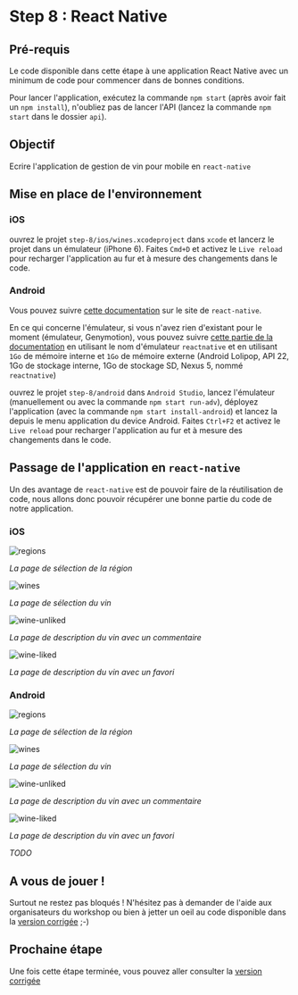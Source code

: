 # Step 8 : React Native

## Pré-requis

Le code disponible dans cette étape à une application React Native avec un minimum de code pour commencer dans de bonnes conditions.

Pour lancer l'application, exécutez la commande `npm start` (après avoir fait un `npm install`), n'oubliez pas de lancer l'API (lancez la commande `npm start` dans le dossier `api`).

## Objectif

Ecrire l'application de gestion de vin pour mobile en `react-native`

## Mise en place de l'environnement

### iOS

ouvrez le projet `step-8/ios/wines.xcodeproject` dans `xcode` et lancerz le projet dans un émulateur (iPhone 6). Faites `Cmd+D` et activez le `Live reload` pour recharger l'application au fur et à mesure des changements dans le code.

### Android

Vous pouvez suivre [cette documentation](https://facebook.github.io/react-native/docs/android-setup.html#content) sur le site de `react-native`.

En ce qui concerne l'émulateur, si vous n'avez rien d'existant pour le moment (émulateur, Genymotion), vous pouvez suivre [cette partie de la documentation](https://facebook.github.io/react-native/docs/android-setup.html#alternative-create-a-stock-google-emulator) en utilisant le nom d'émulateur `reactnative` et en utilisant `1Go` de mémoire interne et `1Go` de mémoire externe (Android Lolipop, API 22, 1Go de stockage interne, 1Go de stockage SD, Nexus 5, nommé `reactnative`)


ouvrez le projet `step-8/android` dans `Android Studio`, lancez l'émulateur (manuellement ou avec la commande `npm start run-adv`), déployez l'application (avec la commande `npm start install-android`) et lancez la depuis le menu application du device Android. Faites `Ctrl+F2` et activez le `Live reload` pour recharger l'application au fur et à mesure des changements dans le code.

## Passage de l'application en `react-native`

Un des avantage de `react-native` est de pouvoir faire de la réutilisation de code, nous allons donc pouvoir récupérer une bonne partie du code de notre application.


### iOS

![regions](./regions-ios.png)

*La page de sélection de la région*

![wines](./wines-ios.png)

*La page de sélection du vin*

![wine-unliked](./wine-unliked-ios.png)

*La page de description du vin avec un commentaire*

![wine-liked](./wine-liked-ios.png)

*La page de description du vin avec un favori*

### Android

![regions](./regions-android.png)

*La page de sélection de la région*

![wines](./wines-android.png)

*La page de sélection du vin*

![wine-unliked](./wine-unliked-android.png)

*La page de description du vin avec un commentaire*

![wine-liked](./wine-liked-android.png)

*La page de description du vin avec un favori*

*TODO*

## A vous de jouer !

Surtout ne restez pas bloqués ! N'hésitez pas à demander de l'aide aux organisateurs du workshop ou bien à jetter un oeil au code disponible dans la [version corrigée](../step-8-done) ;-)


## Prochaine étape

Une fois cette étape terminée, vous pouvez aller consulter la [version corrigée](../step-8-done)
